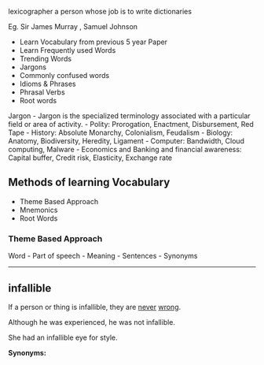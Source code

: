 lexicographer
a person whose job is to write dictionaries

Eg. Sir James Murray , Samuel Johnson

- Learn Vocabulary from previous 5 year Paper 
- Learn Frequently used Words
- Trending Words
- Jargons
- Commonly confused words
- Idioms & Phrases
- Phrasal Verbs
- Root words

Jargon - Jargon is the specialized terminology associated with a particular field or area of activity.
	-  Polity: Prorogation, Enactment, Disbursement, Red Tape
	- History: Absolute Monarchy, Colonialism, Feudalism
	- Biology: Anatomy, Biodiversity, Heredity, Ligament
	- Computer: Bandwidth, Cloud computing, Malware
	- Economics and Banking and financial awareness: Capital buffer, Credit risk, Elasticity, Exchange rate

## Methods of learning Vocabulary

- Theme Based Approach
-  Mnemonics
- Root Words

### Theme Based Approach

Word - Part of speech
		- Meaning
		- Sentences
		- Synonyms

---

## infallible

If a person or thing is infallible, they are [never](https://www.collinsdictionary.com/dictionary/english/never "Definition of never") [wrong](https://www.collinsdictionary.com/dictionary/english/wrong "Definition of wrong").

Although he was experienced, he was not infallible. 

She had an infallible eye for style. 

**Synonyms:** 